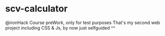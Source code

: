 # scv-calculator
@ironHack Course preWork, only for test purposes
That's my second web project including CSS & Js, by now just selfguided ^^ 
